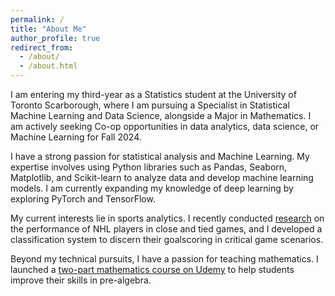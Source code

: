 ```yaml
---
permalink: /
title: "About Me"
author_profile: true
redirect_from: 
  - /about/
  - /about.html
---
```


I am entering my third-year as a Statistics student at the University of Toronto Scarborough, where I am pursuing a Specialist in Statistical Machine Learning and Data Science, alongside a Major in Mathematics. I am actively seeking Co-op opportunities in data analytics, data science, or Machine Learning for Fall 2024.

I have a strong passion for statistical analysis and Machine Learning. My expertise involves using Python libraries such as Pandas, Seaborn, Matplotlib, and Scikit-learn to analyze data and develop machine learning models. I am currently expanding my knowledge of deep learning by exploring PyTorch and TensorFlow.

My current interests lie in sports analytics. I recently conducted [research](https://www.researchgate.net/publication/380347690_Analysis_of_NHL_Goalscoring_in_Critical_Situations) on the performance of NHL players in close and tied games, and I developed a classification system to discern their goalscoring in critical game scenarios.

Beyond my technical pursuits, I have a passion for teaching mathematics. I launched a [two-part mathematics course on Udemy](https://www.udemy.com/user/shakeel-jivraj/) to help students improve their skills in pre-algebra.


